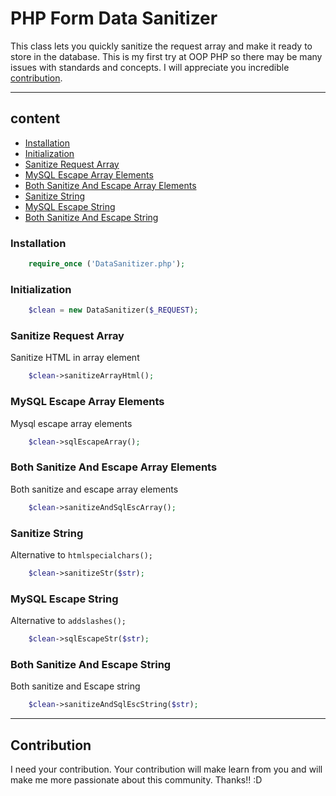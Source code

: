 # PHP Form Data Sanitizer

This class lets you quickly sanitize the request array and make it ready to store in the database. This is my first try at OOP PHP so there may be many issues with standards and concepts. I will appreciate you incredible [contribution](#contribution).
<hr>

## content
 * [Installation](#installation)
 * [Initialization](#initialization)
 * [Sanitize Request Array](#sanitize-request-array)
 * [MySQL Escape Array Elements](#mysql-escape-array-elements)
 * [Both Sanitize And Escape Array Elements](#both-sanitize-and-escape-array-elements)
 * [Sanitize String](#sanitize-string)
 * [MySQL Escape String](#mySQL-escape-string)
 * [Both Sanitize And Escape String](#both-sanitize-and-escape-string)

### Installation
```php
    require_once ('DataSanitizer.php');
```

### Initialization
```php
    $clean = new DataSanitizer($_REQUEST);
```

### Sanitize Request Array
Sanitize HTML in array element
```php
    $clean->sanitizeArrayHtml();
```

### MySQL Escape Array Elements
Mysql escape array elements
```php
    $clean->sqlEscapeArray();
```

### Both Sanitize And Escape Array Elements
Both sanitize and escape array elements
```php
    $clean->sanitizeAndSqlEscArray();
```
### Sanitize String
Alternative to `htmlspecialchars();`
```php
    $clean->sanitizeStr($str);
```

### MySQL Escape String
Alternative to `addslashes();`
```php
    $clean->sqlEscapeStr($str);
```

### Both Sanitize And Escape String
Both sanitize and Escape string
```php
    $clean->sanitizeAndSqlEscString($str);
```
<hr>

## Contribution
I need your contribution. Your contribution will make learn from you and will make me more passionate about this community. Thanks!! :D
